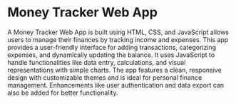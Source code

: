 # Money Tracker Web App
A Money Tracker Web App is built using HTML, CSS, and JavaScript allows users to manage their finances by tracking income and expenses. This app provides a user-friendly interface for adding transactions, categorizing expenses, and dynamically updating the balance. It uses JavaScript to handle functionalities like data entry, calculations, and visual representations with simple charts. The app features a clean, responsive design with customizable themes and is ideal for personal finance management. Enhancements like user authentication and data export can also be added for better functionality.
